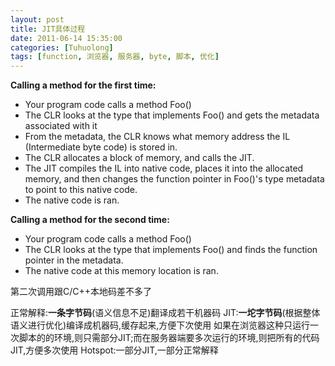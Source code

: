```yaml
---
layout: post
title: JIT具体过程
date: 2011-06-14 15:35:00
categories: [Tuhuolong]
tags: [function, 浏览器, 服务器, byte, 脚本, 优化]
---
```


**Calling a method for the first time:**
- Your program code calls a method Foo()
- The CLR looks at the type that implements Foo() and gets the metadata associated with it
- From the metadata, the CLR knows what memory address the IL (Intermediate byte code) is stored in.
- The CLR allocates a block of memory, and calls the JIT.
- The JIT compiles the IL into native code, places it into the allocated memory, and then changes the function pointer in Foo()'s type metadata to point to this native code.
- The native code is ran.

**Calling a method for the second time:**
- Your program code calls a method Foo()
- The CLR looks at the type that implements Foo() and finds the function pointer in the metadata.
- The native code at this memory location is ran.


第二次调用跟C/C++本地码差不多了

正常解释:**一条字节码**(语义信息不足)翻译成若干机器码
JIT:**一坨字节码**(根据整体语义进行优化)编译成机器码,缓存起来,方便下次使用
如果在浏览器这种只运行一次脚本的的环境,则只需部分JIT;而在服务器端要多次运行的环境,则把所有的代码JIT,方便多次使用
Hotspot:一部分JIT,一部分正常解释
